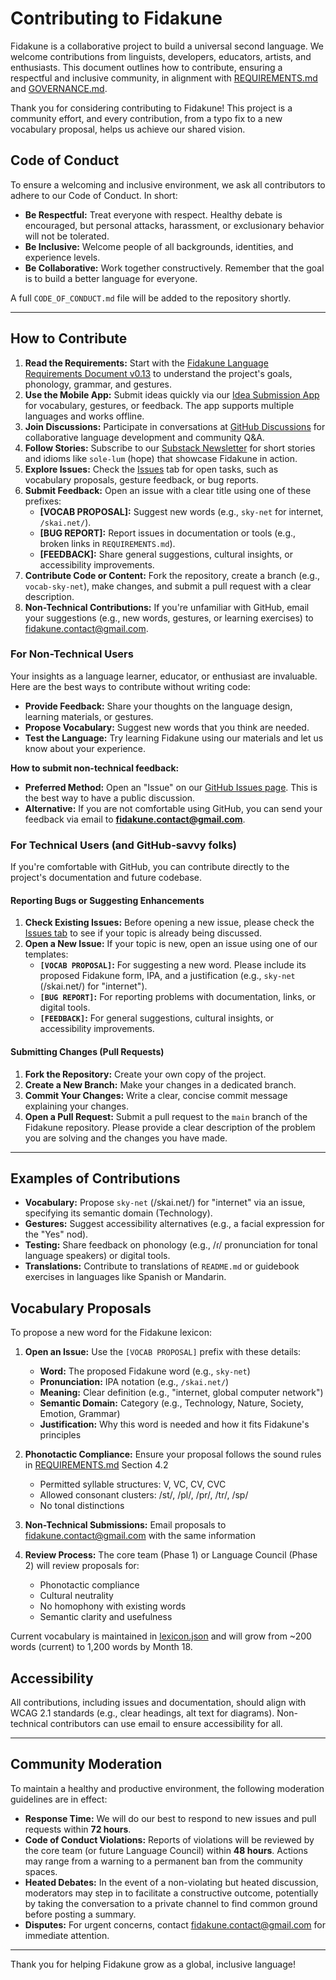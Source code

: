 # Contributing to Fidakune

Fidakune is a collaborative project to build a universal second language. We welcome contributions from linguists, developers, educators, artists, and enthusiasts. This document outlines how to contribute, ensuring a respectful and inclusive community, in alignment with [REQUIREMENTS.md](REQUIREMENTS.md) and [GOVERNANCE.md](GOVERNANCE.md).

Thank you for considering contributing to Fidakune! This project is a community effort, and every contribution, from a typo fix to a new vocabulary proposal, helps us achieve our shared vision.

## Code of Conduct

To ensure a welcoming and inclusive environment, we ask all contributors to adhere to our Code of Conduct. In short:

* **Be Respectful:** Treat everyone with respect. Healthy debate is encouraged, but personal attacks, harassment, or exclusionary behavior will not be tolerated.
* **Be Inclusive:** Welcome people of all backgrounds, identities, and experience levels.
* **Be Collaborative:** Work together constructively. Remember that the goal is to build a better language for everyone.

A full `CODE_OF_CONDUCT.md` file will be added to the repository shortly.

---

## How to Contribute

1. **Read the Requirements:** Start with the [Fidakune Language Requirements Document v0.13](REQUIREMENTS.md) to understand the project's goals, phonology, grammar, and gestures.
2. **Use the Mobile App:** Submit ideas quickly via our [Idea Submission App](https://jlillywh.github.io/Fidakune-Language/submit-ideas.html) for vocabulary, gestures, or feedback. The app supports multiple languages and works offline.
3. **Join Discussions:** Participate in conversations at [GitHub Discussions](https://github.com/jlillywh/Fidakune-Language/discussions) for collaborative language development and community Q&A.
4. **Follow Stories:** Subscribe to our [Substack Newsletter](https://fidakune.substack.com) for short stories and idioms like `sole-lum` (hope) that showcase Fidakune in action.
5. **Explore Issues:** Check the [Issues](https://github.com/jlillywh/Fidakune-Language/issues) tab for open tasks, such as vocabulary proposals, gesture feedback, or bug reports.
6. **Submit Feedback:** Open an issue with a clear title using one of these prefixes:
   - **[VOCAB PROPOSAL]:** Suggest new words (e.g., `sky-net` for internet, `/skai.net/`).
   - **[BUG REPORT]:** Report issues in documentation or tools (e.g., broken links in `REQUIREMENTS.md`).
   - **[FEEDBACK]:** Share general suggestions, cultural insights, or accessibility improvements.
7. **Contribute Code or Content:** Fork the repository, create a branch (e.g., `vocab-sky-net`), make changes, and submit a pull request with a clear description.
8. **Non-Technical Contributions:** If you're unfamiliar with GitHub, email your suggestions (e.g., new words, gestures, or learning exercises) to fidakune.contact@gmail.com.

### For Non-Technical Users

Your insights as a language learner, educator, or enthusiast are invaluable. Here are the best ways to contribute without writing code:

* **Provide Feedback:** Share your thoughts on the language design, learning materials, or gestures.
* **Propose Vocabulary:** Suggest new words that you think are needed.
* **Test the Language:** Try learning Fidakune using our materials and let us know about your experience.

**How to submit non-technical feedback:**

* **Preferred Method:** Open an "Issue" on our [GitHub Issues page](https://github.com/jlillywh/Fidakune-Language/issues). This is the best way to have a public discussion.
* **Alternative:** If you are not comfortable using GitHub, you can send your feedback via email to **fidakune.contact@gmail.com**.

### For Technical Users (and GitHub-savvy folks)

If you're comfortable with GitHub, you can contribute directly to the project's documentation and future codebase.

#### Reporting Bugs or Suggesting Enhancements

1.  **Check Existing Issues:** Before opening a new issue, please check the [Issues tab](https://github.com/jlillywh/Fidakune-Language/issues) to see if your topic is already being discussed.
2.  **Open a New Issue:** If your topic is new, open an issue using one of our templates:
    * **`[VOCAB PROPOSAL]`:** For suggesting a new word. Please include its proposed Fidakune form, IPA, and a justification (e.g., `sky-net` (/skai.net/) for "internet").
    * **`[BUG REPORT]`:** For reporting problems with documentation, links, or digital tools.
    * **`[FEEDBACK]`:** For general suggestions, cultural insights, or accessibility improvements.

#### Submitting Changes (Pull Requests)

1.  **Fork the Repository:** Create your own copy of the project.
2.  **Create a New Branch:** Make your changes in a dedicated branch.
3.  **Commit Your Changes:** Write a clear, concise commit message explaining your changes.
4.  **Open a Pull Request:** Submit a pull request to the `main` branch of the Fidakune repository. Please provide a clear description of the problem you are solving and the changes you have made.

---

## Examples of Contributions

- **Vocabulary:** Propose `sky-net` (/skai.net/) for "internet" via an issue, specifying its semantic domain (Technology).
- **Gestures:** Suggest accessibility alternatives (e.g., a facial expression for the "Yes" nod).
- **Testing:** Share feedback on phonology (e.g., /ɾ/ pronunciation for tonal language speakers) or digital tools.
- **Translations:** Contribute to translations of `README.md` or guidebook exercises in languages like Spanish or Mandarin.

## Vocabulary Proposals

To propose a new word for the Fidakune lexicon:

1. **Open an Issue:** Use the `[VOCAB PROPOSAL]` prefix with these details:
   - **Word:** The proposed Fidakune word (e.g., `sky-net`)
   - **Pronunciation:** IPA notation (e.g., `/skai.net/`)
   - **Meaning:** Clear definition (e.g., "internet, global computer network")
   - **Semantic Domain:** Category (e.g., Technology, Nature, Society, Emotion, Grammar)
   - **Justification:** Why this word is needed and how it fits Fidakune's principles

2. **Phonotactic Compliance:** Ensure your proposal follows the sound rules in [REQUIREMENTS.md](REQUIREMENTS.md) Section 4.2
   - Permitted syllable structures: V, VC, CV, CVC
   - Allowed consonant clusters: /st/, /pl/, /pr/, /tr/, /sp/
   - No tonal distinctions

3. **Non-Technical Submissions:** Email proposals to fidakune.contact@gmail.com with the same information

4. **Review Process:** The core team (Phase 1) or Language Council (Phase 2) will review proposals for:
   - Phonotactic compliance
   - Cultural neutrality
   - No homophony with existing words
   - Semantic clarity and usefulness

Current vocabulary is maintained in [lexicon.json](lexicon.json) and will grow from ~200 words (current) to 1,200 words by Month 18.

## Accessibility

All contributions, including issues and documentation, should align with WCAG 2.1 standards (e.g., clear headings, alt text for diagrams). Non-technical contributors can use email to ensure accessibility for all.

---

## Community Moderation

To maintain a healthy and productive environment, the following moderation guidelines are in effect:

* **Response Time:** We will do our best to respond to new issues and pull requests within **72 hours**.
* **Code of Conduct Violations:** Reports of violations will be reviewed by the core team (or future Language Council) within **48 hours**. Actions may range from a warning to a permanent ban from the community spaces.
* **Heated Debates:** In the event of a non-violating but heated discussion, moderators may step in to facilitate a constructive outcome, potentially by taking the conversation to a private channel to find common ground before posting a summary.
* **Disputes:** For urgent concerns, contact fidakune.contact@gmail.com for immediate attention.

---

Thank you for helping Fidakune grow as a global, inclusive language!
